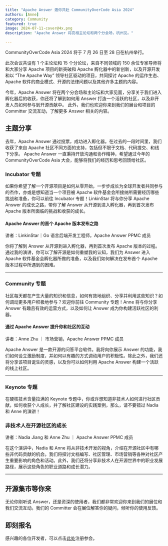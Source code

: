 ```yaml
---
title: "Apache Answer 邀你共赴 CommunityOverCode Asia 2024"
authors: [Anne]
category: Community
featured: true
image: 2024-07-11-cover@4x.png
description: "Apache Answer 将亮相主论坛和两个分会场，杭州见。"

---
```


CommunityOverCode Asia 2024 将于 7 月 26 日至 28 日在杭州举行。

此次会议共设有 1 个主论坛和 15 个分论坛，来自不同领域的 150 余位专家导师将和大家分享 Apache 项目的新突破和 Apache 孵化器中的新创新，以及开源开发和以 “The Apache Way” 领导社区驱动的项目，共同探讨 Apache 的运作生态、Apache 软件的商业模式、开源的法律问题以及其他许多主题的内容。

今年，Apache Answer 将在两个分会场和主论坛和大家见面，分享关于我们进入孵化器后的收获，你还将了解到如何用 Answer 打造一个活跃的社区，以及非开发人员如何参与到开源贡献中。 此外，我们也欢迎你来到我们的展台和项目的 Committer 交流互动，了解更多 Answer 相关的内容。

## 主题分享   
去年，Apache Answer 通过投票，成功进入孵化器。在过去的一段时间里，我们收获了来自 Apache 社区不同方面的支持，包括但不限于文档、代码提交、和线下分享。
Apache Answer 一直秉持开放沟通和协作精神，希望通过今年的 CommunityOverCode Asia 大会，能够将我们的经历和思考回馈给社区。

### Incubator 专题  
如果你希望了解一个开源项目是如何从零开始，一步步成长为全球开发者共同参与的杰作，亦或是想知道当一个项目被 Apache 软件基金会所接纳所需要经历哪些挑战和准备，你可以前往 Incubator 专题！LinkinStar 将与你分享 Apache Answer 的成长之路，带你了解 Answer 从开源到进入孵化器，再到首次发布 Apache 版本所面临的挑战和收获的成长。

#### Apache Answer 的首个 Apache 版本发布之路     
讲者：LinkinStar｜Go 语言后端开发工程师，Apache Answer PPMC 成员

你将了解到 Answer 从开源到进入孵化器，再到首次发布 Apache 版本的过程。通过我的演讲，你可以了解开源是如何重塑我的认知，我们为 Answer 进入 Apache 软件基金会孵化器所做的准备，以及我们如何解决在发布首个 Apache 版本过程中所遇到的困难。

----

### Community 专题   
社区每天都在产生大量的知识和信息，如何有效地组织、分享并利用这些知识？如何调动更多用户积极地参与？欢迎你前往 Community 专题！Anne 将与你分享 Answer 有趣且有效的运营方式，以及如何让 Answer 成为你构建活跃社区的利器。


#### 通过 Apache Answer 提升你和社区的互动    
讲者：Anne Zhu ｜ 市场营销，Apache Answer PPMC 成员

Apache Answer 是一款开源的问答平台软件。我将向你展示 Answer 的功能，我们如何设立激励制度，并如何以有趣的方式调动用户的积极性。除此之外，我们还将分享该项目诞生的灵感，以及你可以如何利用 Apache Answer 构建一个活跃的线上社区。

---

### Keynote 专题
在硬核技术含量拉满的 Keynote 专题中，你或许想知道非技术人如何进行社区贡献，如何收获个人成长，并了解社区建设的实践案例，那么，请不要错过 Nadia 和 Anne 的演讲！

### 非技术人在开源社区的成长 
讲者：Nadia Jiang 和 Anne Zhu ｜ Apache Answer PPMC 成员

在这个演讲中，Nadia 和 Anne 将从非技术开发的视角，介绍在开源社区中有哪些非代码贡献的机会。我们将探讨文档编写、社区管理、市场营销等各种对社区产生重要影响的角色和活动。此外，我们还将分享非技术人在开源世界中的职业发展路径，展示这些角色的职业道路和成长潜力。

---

## 开源集市等你来
无论你刚听说 Answer，还是资深的使用者，我们都非常欢迎你来到我们的展位和我们交流互动。我们的 Committer 会在展位解答你的疑问，倾听你的使用反馈。

## 即刻报名
感兴趣的各位开发者，可以点击[此处](https://www.bagevent.com/event/8766402)注册参会。
